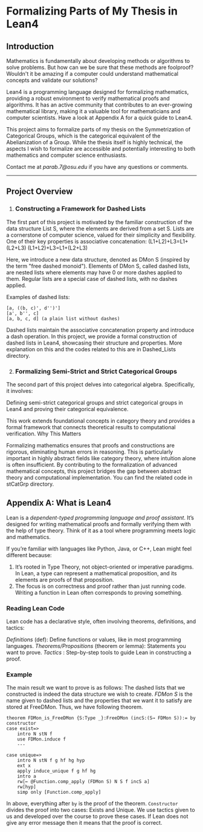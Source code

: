 # Formalizing Parts of My Thesis in Lean4

## Introduction

Mathematics is fundamentally about developing methods or algorithms to solve problems. But how can we be sure that these methods are foolproof? Wouldn't it be amazing if a computer could understand mathematical concepts and validate our solutions?

Lean4 is a programming language designed for formalizing mathematics, providing a robust environment to verify mathematical proofs and algorithms. It has an active community that contributes to an ever-growing mathematical library, making it a valuable tool for mathematicians and computer scientists. Have a look at Appendix A for a quick guide to Lean4.

This project aims to formalize parts of my thesis on the Symmetrization of Categorical Groups, which is the categorical equivalent of the Abelianization of a Group. While the thesis itself is highly technical, the aspects I wish to formalize are accessible and potentially interesting to both mathematics and computer science enthusiasts.

Contact me at _parab.7@osu.edu_ if you have any questions or comments.

---

## Project Overview

1. ### Constructing a Framework for Dashed Lists

The first part of this project is motivated by the familiar construction of the data structure List S, where the elements are derived from a set S. Lists are a cornerstone of computer science, valued for their simplicity and flexibility. One of their key properties is associative concatenation:
(L1+L2)+L3=L1+(L2+L3)
(L1​+L2​)+L3​=L1​+(L2​+L3​)

Here, we introduce a new data structure, denoted as DMon S (inspired by the term "free dashed monoid"). Elements of DMon S, called dashed lists, are nested lists where elements may have 0 or more dashes applied to them. Regular lists are a special case of dashed lists, with no dashes applied.

Examples of dashed lists:

    [a, ((b, c)', d'')']
    [a', b'', c]
    [a, b, c, d] (a plain list without dashes)

Dashed lists maintain the associative concatenation property and introduce a dash operation. In this project, we provide a formal construction of dashed lists in Lean4, showcasing their structure and properties. More explanation on this and the codes related to this are in Dashed_Lists directory.

2. ### Formalizing Semi-Strict and Strict Categorical Groups

The second part of this project delves into categorical algebra. Specifically, it involves:

Defining semi-strict categorical groups and strict categorical groups in Lean4 and proving their categorical equivalence.

This work extends foundational concepts in category theory and provides a formal framework that connects theoretical results to computational verification.
Why This Matters

Formalizing mathematics ensures that proofs and constructions are rigorous, eliminating human errors in reasoning. This is particularly important in highly abstract fields like category theory, where intuition alone is often insufficient. By contributing to the formalization of advanced mathematical concepts, this project bridges the gap between abstract theory and computational implementation. You can find the related code in stCatGrp directory.



## Appendix A: What is Lean4

Lean is a *dependent-typed programming language and proof assistant*. It’s designed for writing mathematical proofs and formally verifying them with the help of type theory. Think of it as a tool where programming meets logic and mathematics.

If you’re familiar with languages like Python, Java, or C++, Lean might feel different because:

1. It’s rooted in Type Theory, not object-oriented or imperative paradigms. In Lean, a type can represent a mathematical proposition, and its elements are proofs of that proposition. 
2. The focus is on correctness and proof rather than just running code. Writing a function in Lean often corresponds to proving something.


### Reading Lean Code

Lean code has a declarative style, often involving theorems, definitions, and tactics:

*Definitions* (def): Define functions or values, like in most programming languages.
*Theorems/Propositions* (theorem or lemma): Statements you want to prove.
*Tactics* : Step-by-step tools to guide Lean in constructing a proof.


### Example 

The main result we want to prove is as follows: The dashed lists that we constructed is indeed the data structure we wish to create. *FDMon S* is the name given to dashed lists and the properties that we want it to satisfy are stored at FreeDMon. Thus, we have following theorem.

    theorem FDMon_is_FreeDMon {S:Type _}:FreeDMon (incS:(S→ FDMon S)):= by
    constructor
    case exist=>
        intro N stN f
        use FDMon.induce f
        ---

    case unique=>
        intro N stN f g hf hg hyp
        ext x
        apply induce_unique f g hf hg
        intro a
        rw[← @Function.comp_apply (FDMon S) N S f incS a]
        rw[hyp]
        simp only [Function.comp_apply]


In above, everything after `by` is the proof of the theorem. `Constructor` divides the proof into two cases: Exists and Unique. We use tactics given to us and developed over the course to prove these cases. If Lean does not give any error message then it means that the proof is correct.